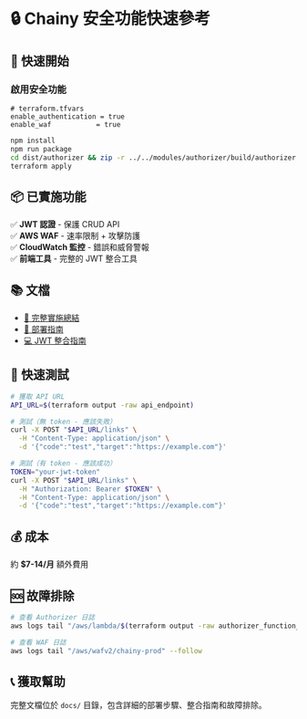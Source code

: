 # 🔒 Chainy 安全功能快速參考

## 🚀 快速開始

### 啟用安全功能

```hcl
# terraform.tfvars
enable_authentication = true
enable_waf           = true
```

```bash
npm install
npm run package
cd dist/authorizer && zip -r ../../modules/authorizer/build/authorizer.zip . && cd ../..
terraform apply
```

## 📦 已實施功能

✅ **JWT 認證** - 保護 CRUD API  
✅ **AWS WAF** - 速率限制 + 攻擊防護  
✅ **CloudWatch 監控** - 錯誤和威脅警報  
✅ **前端工具** - 完整的 JWT 整合工具

## 📚 文檔

- [📖 完整實施總結](./docs/SECURITY_IMPLEMENTATION_SUMMARY_ZH.md)
- [🚀 部署指南](./docs/security-deployment-guide_ZH.md)
- [💻 JWT 整合指南](./docs/jwt-integration-guide_ZH.md)

## 🧪 快速測試

```bash
# 獲取 API URL
API_URL=$(terraform output -raw api_endpoint)

# 測試（無 token - 應該失敗）
curl -X POST "$API_URL/links" \
  -H "Content-Type: application/json" \
  -d '{"code":"test","target":"https://example.com"}'

# 測試（有 token - 應該成功）
TOKEN="your-jwt-token"
curl -X POST "$API_URL/links" \
  -H "Authorization: Bearer $TOKEN" \
  -H "Content-Type: application/json" \
  -d '{"code":"test","target":"https://example.com"}'
```

## 💰 成本

約 **$7-14/月** 額外費用

## 🆘 故障排除

```bash
# 查看 Authorizer 日誌
aws logs tail "/aws/lambda/$(terraform output -raw authorizer_function_name)" --follow

# 查看 WAF 日誌
aws logs tail "/aws/wafv2/chainy-prod" --follow
```

## 📞 獲取幫助

完整文檔位於 `docs/` 目錄，包含詳細的部署步驟、整合指南和故障排除。
